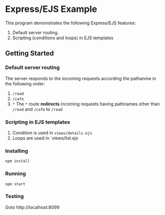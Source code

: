 # Express/EJS Example
This program demonstrates the following Express/EJS features:
1. Default server routing.
2. Scripting (conditions and loops) in EJS templates

## Getting Started

### Default server routing
The server responds to the incoming requests according the pathanme in the following order:
1. `/read`
2. `/cafe`
3. `*` 
The `*` route **redirects** incoming requests having pathnames other than `/read` and `/cafe` to `/read`

### Scripting in EJS templates
1. Condition is used in `views/details.ejs`
2. Loops are used in `views/list.ejs

### Installing
```
npm install
```
### Running
```
npm start
```
### Testing
Goto http://localhost:8099
